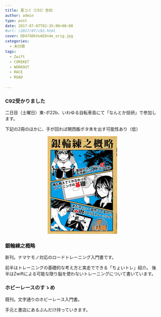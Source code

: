 ```yaml
---
title: 夏コミ（C92）告知
author: admin
type: post
date: 2017-07-07T02:35:00+00:00
#url: /2017/07/c92.html
cover: DD47GDkVoAEOn4e_orig.jpg
categories:
  - 未分類
tags:
  - Zwift
  - COMIKET
  - WORKOUT
  - RACE
  - ROAD

---
```

<div class="separator" style="clear: both; text-align: center;">

</div>



### C92受かりました

二日目（土曜日）東-ポ22b、いわゆる自転車島にて「なんとか技研」で参加します。

下記の2冊のほかに、手が回れば関西飯ポタ本を出す可能性あり（低）


<div class="separator" style="clear: both; text-align: center;">
<img border="0" data-original-height="1600" data-original-width="1140" height="320" src="./DD47GDkVoAEOn4e_orig.jpg" width="227" />
</div>
<div style="float:none;">
<h3>銀輪練之概略</h3>
新刊。ナマケモノ対応のロードトレーニング入門書です。

前半はトレーニングの基礎的な考え方と実走でできる「ちょいトレ」紹介。
後半はZwiftによる可能な限り脳を使わないトレーニングについて書いています。
</div>

<div class="separator" style="clear: both; text-align: center;">

</div>
<div style="float:none;">
<h3>ホビーレースのすゝめ</h3>
既刊。文字通りのホビーレース入門書。

手元と書店にあるぶんだけ持っていきます。
</div>